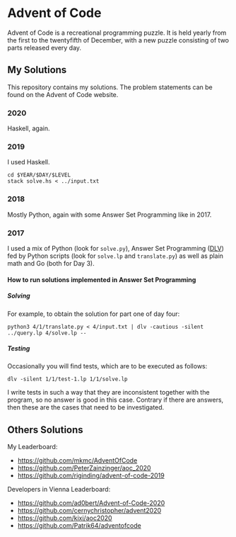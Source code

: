 # Advent of Code

Advent of Code is a recreational programming puzzle. It is held yearly from the
first to the twentyfifth of December, with a new puzzle consisting of two parts
released every day.

## My Solutions

This repository contains my solutions. The problem statements can be found on
the Advent of Code website.

### 2020

Haskell, again.

### 2019

I used Haskell.

    cd $YEAR/$DAY/$LEVEL
    stack solve.hs < ../input.txt

### 2018

Mostly Python, again with some Answer Set Programming like in 2017.

### 2017

I used a mix of Python (look for `solve.py`), Answer Set Programming ([DLV][dlv])
fed by Python scripts (look for `solve.lp` and `translate.py`) as well as plain
math and Go (both for Day 3).

#### How to run solutions implemented in Answer Set Programming

##### Solving

For example, to obtain the solution for part one of day four:

    python3 4/1/translate.py < 4/input.txt | dlv -cautious -silent ../query.lp 4/solve.lp --

##### Testing

Occasionally you will find tests, which are to be executed as follows:

    dlv -silent 1/1/test-1.lp 1/1/solve.lp

I write tests in such a way that they are inconsistent together with the program, so no answer is good in this case.
Contrary if there are answers, then these are the cases that need to be investigated.

[dlv]: http://www.dlvsystem.com/dlv/

## Others Solutions

My Leaderboard:
 - https://github.com/mkmc/AdventOfCode
 - https://github.com/PeterZainzinger/aoc_2020
 - https://github.com/riginding/advent-of-code-2019

Developers in Vienna Leaderboard:
 - https://github.com/ad0bert/Advent-of-Code-2020
 - https://github.com/cernychristopher/advent2020
 - https://github.com/kixi/aoc2020
 - https://github.com/Patrik64/adventofcode
